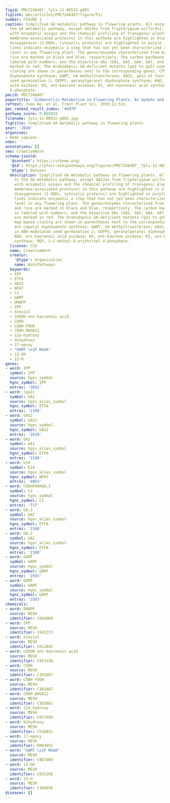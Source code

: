```yaml
---
figid: PMC7248407__fpls-11-00532-g001
figlink: pmc/articles/PMC7248407/figure/F1/
number: FIGURE 1
caption: Simplified GA metabolic pathway in flowering plants. All enzymes mapped to
  the GA metabolic pathway, except GA13ox from Tripterygium wilfordii, were verified
  with enzymatic assays and the chemical profiling of transgenic plants. P450s (ER
  membrane-associated proteins) in this pathway are highlighted in blue, while 2-oxoglutarate-dependent
  dioxygenases (2-ODDs, cytosolic proteins) are highlighted in purple. All dashed
  lines indicate enzymatic a step that has not yet been characterized at the genetic
  level in any flowering plant. The genes/enzymes characterized from Arabidopsis and
  rice are marked in black and blue, respectively. The carbon backbone of GA12 is
  labeled with numbers, and the bioactive GAs (GA1, GA3, GA4, GA7, and DHGA12) are
  marked in red. The Arabidopsis GA-deficient mutants (ga1 to ga5) used for map-based
  cloning are shown in parentheses next to the corresponding genes. CPS, ent-copalyl
  diphosphate synthase; GAMT, GA methyltransferase; GAS2, gain of function in ABA-modulated
  seed germination 2; GGPPS, geranylgeranyl diphosphate synthase; KAO, ent-kaurenoic
  acid oxidase; KO, ent-kaurene oxidase; KS, ent-kaurenoic acid synthase; MEP, 2-C-methyl-D-erythritol
  4-phosphate.
pmcid: PMC7248407
papertitle: 'Gibberellin Metabolism in Flowering Plants: An Update and Perspectives.'
reftext: Juan He, et al. Front Plant Sci. 2020;11:532.
pmc_ranked_result_index: '44979'
pathway_score: 0.865029
filename: fpls-11-00532-g001.jpg
figtitle: Simplified GA metabolic pathway in flowering plants
year: '2020'
organisms:
- Homo sapiens
ndex: ''
annotations: []
seo: CreativeWork
schema-jsonld:
  '@context': https://schema.org/
  '@id': https://pfocr.wikipathways.org/figures/PMC7248407__fpls-11-00532-g001.html
  '@type': Dataset
  description: Simplified GA metabolic pathway in flowering plants. All enzymes mapped
    to the GA metabolic pathway, except GA13ox from Tripterygium wilfordii, were verified
    with enzymatic assays and the chemical profiling of transgenic plants. P450s (ER
    membrane-associated proteins) in this pathway are highlighted in blue, while 2-oxoglutarate-dependent
    dioxygenases (2-ODDs, cytosolic proteins) are highlighted in purple. All dashed
    lines indicate enzymatic a step that has not yet been characterized at the genetic
    level in any flowering plant. The genes/enzymes characterized from Arabidopsis
    and rice are marked in black and blue, respectively. The carbon backbone of GA12
    is labeled with numbers, and the bioactive GAs (GA1, GA3, GA4, GA7, and DHGA12)
    are marked in red. The Arabidopsis GA-deficient mutants (ga1 to ga5) used for
    map-based cloning are shown in parentheses next to the corresponding genes. CPS,
    ent-copalyl diphosphate synthase; GAMT, GA methyltransferase; GAS2, gain of function
    in ABA-modulated seed germination 2; GGPPS, geranylgeranyl diphosphate synthase;
    KAO, ent-kaurenoic acid oxidase; KO, ent-kaurene oxidase; KS, ent-kaurenoic acid
    synthase; MEP, 2-C-methyl-D-erythritol 4-phosphate.
  license: CC0
  name: CreativeWork
  creator:
    '@type': Organization
    name: WikiPathways
  keywords:
  - IPP
  - ETFA
  - GAS2
  - NPAT
  - C2
  - GAMT
  - DMAPP
  - IPP
  - Steviol
  - COOOH ent-kaurenoic acid
  - COOH
  - COOH FOOH
  - COOH DHGA12
  - 12a-hydroxy
  - dihydroxy
  - 17-epoxy
  - "GAMT \x1F MeGA"
  - 13-OH
  - 13-H
genes:
- word: IPP
  symbol: IPP
  source: hgnc_symbol
  hgnc_symbol: IPP
  entrez: '3652'
- word: (ga2)
  symbol: GA2
  source: hgnc_alias_symbol
  hgnc_symbol: ETFA
  entrez: '2108'
- word: GAS2
  symbol: GAS2
  source: hgnc_symbol
  hgnc_symbol: GAS2
  entrez: '2620'
- word: GA2
  symbol: GA2
  source: hgnc_alias_symbol
  hgnc_symbol: ETFA
  entrez: '2108'
- word: e14
  symbol: E14
  source: hgnc_alias_symbol
  hgnc_symbol: NPAT
  entrez: '4863'
- word: COOHFOOHGA,2
  symbol: C2
  source: hgnc_symbol
  hgnc_symbol: C2
  entrez: '717'
- word: GA,2
  symbol: GA2
  source: hgnc_alias_symbol
  hgnc_symbol: ETFA
  entrez: '2108'
- word: GA,2
  symbol: GA2
  source: hgnc_alias_symbol
  hgnc_symbol: ETFA
  entrez: '2108'
- word: GAMT
  symbol: GAMT
  source: hgnc_symbol
  hgnc_symbol: GAMT
  entrez: '2593'
- word: GAMT
  symbol: GAMT
  source: hgnc_symbol
  hgnc_symbol: GAMT
  entrez: '2593'
chemicals:
- word: DMAPP
  source: MESH
  identifier: C043060
- word: IPP
  source: MESH
  identifier: C041272
- word: Steviol
  source: MESH
  identifier: C012042
- word: COOOH ent-kaurenoic acid
  source: MESH
  identifier: C051436
- word: COOH
  source: MESH
  identifier: C102887
- word: COOH FOOH
  source: MESH
  identifier: C102887
- word: COOH DHGA12
  source: MESH
  identifier: C103881
- word: 12a-hydroxy
  source: MESH
  identifier: C057499
- word: dihydroxy
  source: MESH
  identifier: C516031
- word: 17-epoxy
  source: MESH
  identifier: D004852
- word: "GAMT \x1F MeGA"
  source: MESH
  identifier: C067409
- word: 13-OH
  source: MESH
  identifier: C031356
- word: 13-H
  source: MESH
  identifier: C108856
diseases: []
---
```

